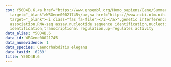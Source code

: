 ```yaml
---
csv: Y50D4B.6,<a href="https://www.ensembl.org/Homo_sapiens/Gene/Summary?db=core;g=WBGene00021745"
  target="_blank">WBGene00021745</a>,<a href="https://www.ncbi.nlm.nih.gov/pubmed/27496166"
  target="_blank"><i class="fas fa-file"></i></a>",genetic interference,functional
  association,RNA-seq assay,nucleotide sequence identification,nucleotide sequence
  identification,transcriptional regulation,up-regulates activity
data_alias: Y50D4B.6
data_id: WBGene00021745
data_numevidence: 1
data_species: Caenorhabditis elegans
data_taxid: '6239'
title: Y50D4B.6
---
```

